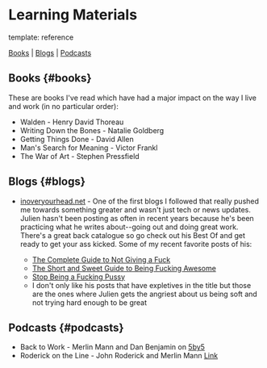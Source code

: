Learning Materials
=======
template: reference

[Books](#books) | [Blogs](#blogs) | [Podcasts](#podcasts)

## Books {#books}

These are books I've read which have had a major impact on the way I live and work (in no particular order):

* Walden - Henry David Thoreau
* Writing Down the Bones - Natalie Goldberg
* Getting Things Done - David Allen
* Man's Search for Meaning - Victor Frankl
* The War of Art - Stephen Pressfield

## Blogs {#blogs}

* [inoveryourhead.net](http://inoveryourhead.net/) - One of the first blogs I followed that really pushed me towards something greater and wasn't just tech or news updates. Julien hasn't been posting as often in recent years because he's been practicing what he writes about--going out and doing great work. There's a great back catalogue so go check out his Best Of and get ready to get your ass kicked. Some of my recent favorite posts of his:

	* [The Complete Guide to Not Giving a Fuck](http://inoveryourhead.net/the-complete-guide-to-not-giving-a-fuck/)
	* [The Short and Sweet Guide to Being Fucking Awesome](http://inoveryourhead.net/the-short-and-sweet-guide-to-being-fucking-awesome/)
	* [Stop Being a Fucking Pussy](http://inoveryourhead.net/maybe-you-should-just-stop-being-a-fucking-pussy/)
	* I don't only like his posts that have expletives in the title but those are the ones where Julien gets the angriest about us being soft and not trying hard enough to be great

## Podcasts {#podcasts}

* Back to Work - Merlin Mann and Dan Benjamin on [5by5](http://5by5.tv/b2w)
* Roderick on the Line - John Roderick and Merlin Mann [Link](http://www.merlinmann.com/roderick/)